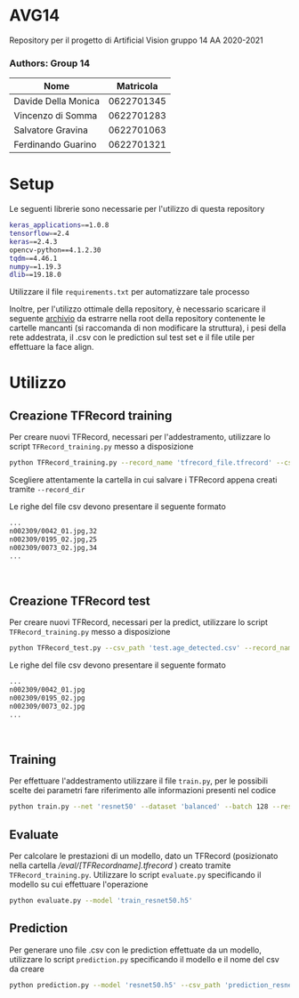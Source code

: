 # AVG14
Repository per il progetto di Artificial Vision gruppo 14 AA 2020-2021

### Authors: Group 14
| Nome | Matricola |
|--------------|--------|
|Davide Della Monica | 0622701345|
|Vincenzo di Somma | 0622701283|
|Salvatore Gravina | 0622701063|
|Ferdinando Guarino | 0622701321|

# Setup
Le seguenti librerie sono necessarie per l'utilizzo di questa repository

```bash
keras_applications==1.0.8
tensorflow==2.4
keras==2.4.3
opencv-python==4.1.2.30
tqdm==4.46.1
numpy==1.19.3
dlib==19.18.0
```

Utilizzare il file <code>requirements.txt</code> per automatizzare tale processo

Inoltre, per l'utilizzo ottimale della repository, è necessario scaricare il seguente [archivio](https://drive.google.com/file/d/1KyCOh8WuJ2s67ds3Suw-saeLMAJP2WHV/view?usp=sharing) da estrarre nella root della repository contenente le cartelle mancanti (si raccomanda di non modificare la struttura), i pesi della rete addestrata, il .csv con le prediction sul test set e il file utile per effettuare la face align.

# Utilizzo

## Creazione TFRecord training

Per creare nuovi TFRecord, necessari per l'addestramento, utilizzare lo script <code>TFRecord_training.py</code> messo a disposizione

```bash
python TFRecord_training.py --record_name 'tfrecord_file.tfrecord' --csv_name 'train.detected.csv' --face_align --record_dir 'shuffled/train'
```
Scegliere attentamente la cartella in cui salvare i TFRecord appena creati tramite <code>--record_dir</code>

Le righe del file csv devono presentare il seguente formato
```bash
...
n002309/0042_01.jpg,32
n002309/0195_02.jpg,25
n002309/0073_02.jpg,34
...
```
</br>

## Creazione TFRecord test

Per creare nuovi TFRecord, necessari per la predict, utilizzare lo script <code>TFRecord_training.py</code> messo a disposizione

```bash
python TFRecord_test.py --csv_path 'test.age_detected.csv' --record_name 'tfrecord_file.tfrecord'
```
Le righe del file csv devono presentare il seguente formato

```bash
...
n002309/0042_01.jpg
n002309/0195_02.jpg
n002309/0073_02.jpg
...
```
</br>

## Training

Per effettuare l'addestramento utilizzare il file <code>train.py</code>, per le possibili scelte dei parametri fare riferimento alle informazioni presenti nel codice

```bash
python train.py --net 'resnet50' --dataset 'balanced' --batch 128 --resume 'train_resnet50.h5' --pretraining 'resnet' --lr 0.005:0.2:20 --epoch 50 --training_mode 'fine_tuning' --momentum
```

## Evaluate

Per calcolare le prestazioni di un modello, dato un TFRecord (posizionato nella cartella */eval/[TFRecordname].tfrecord* ) creato tramite <code>TFRecord_training.py</code>. Utilizzare lo script <code>evaluate.py</code> specificando il modello su cui effettuare l'operazione

```bash
python evaluate.py --model 'train_resnet50.h5' 
```

## Prediction

Per generare uno file .csv con le prediction effettuate da un modello, utilizzare lo script <code>prediction.py</code> specificando il modello e il nome del csv da creare

```bash
python prediction.py --model 'resnet50.h5' --csv_path 'prediction_resnet50.csv'
```
